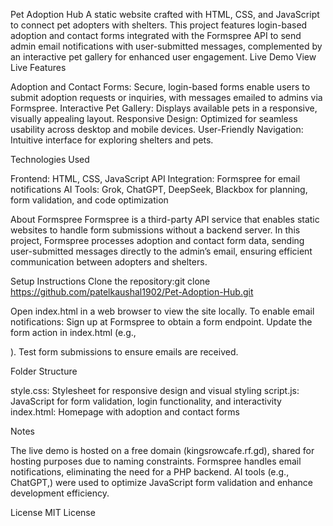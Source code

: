 Pet Adoption Hub
A static website crafted with HTML, CSS, and JavaScript to connect pet adopters with shelters. This project features login-based adoption and contact forms integrated with the Formspree API to send admin email notifications with user-submitted messages, complemented by an interactive pet gallery for enhanced user engagement.
Live Demo
View Live
Features

Adoption and Contact Forms: Secure, login-based forms enable users to submit adoption requests or inquiries, with messages emailed to admins via Formspree.
Interactive Pet Gallery: Displays available pets in a responsive, visually appealing layout.
Responsive Design: Optimized for seamless usability across desktop and mobile devices.
User-Friendly Navigation: Intuitive interface for exploring shelters and pets.

Technologies Used

Frontend: HTML, CSS, JavaScript
API Integration: Formspree for email notifications
AI Tools: Grok, ChatGPT, DeepSeek, Blackbox for planning, form validation, and code optimization

About Formspree
Formspree is a third-party API service that enables static websites to handle form submissions without a backend server. In this project, Formspree processes adoption and contact form data, sending user-submitted messages directly to the admin’s email, ensuring efficient communication between adopters and shelters.


Setup Instructions
Clone the repository:git clone https://github.com/patelkaushal1902/Pet-Adoption-Hub.git


Open index.html in a web browser to view the site locally.
To enable email notifications:
Sign up at Formspree to obtain a form endpoint.
Update the form action in index.html (e.g., <form action="https://formspree.io/f/your-endpoint">).
Test form submissions to ensure emails are received.


Folder Structure

style.css: Stylesheet for responsive design and visual styling
script.js: JavaScript for form validation, login functionality, and interactivity
index.html: Homepage with adoption and contact forms

Notes

The live demo is hosted on a free domain (kingsrowcafe.rf.gd), shared for hosting purposes due to naming constraints.
Formspree handles email notifications, eliminating the need for a PHP backend.
AI tools (e.g., ChatGPT,) were used to optimize JavaScript form validation and enhance development efficiency.

License
MIT License
